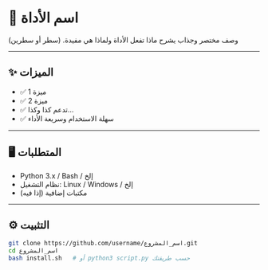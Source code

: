 # 🔧 اسم الأداة

وصف مختصر وجذاب يشرح ماذا تفعل الأداة ولماذا هي مفيدة. (سطر أو سطرين)

---

## ✨ الميزات

- ✅ ميزة 1
- ✅ ميزة 2
- ✅ تدعم كذا وكذا...
- ✅ سهلة الاستخدام وسريعة الأداء

---

## 🖥️ المتطلبات

- Python 3.x / Bash / إلخ
- نظام التشغيل: Linux / Windows / إلخ
- مكتبات إضافية (إذا فيه)

---

## ⚙️ التثبيت

```bash
git clone https://github.com/username/اسم_المشروع.git
cd اسم_المشروع
bash install.sh   # أو python3 script.py حسب طريقتك
